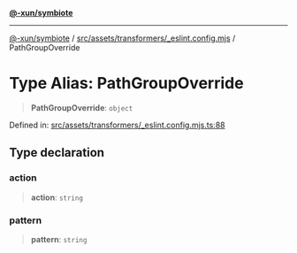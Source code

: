[**@-xun/symbiote**](../../../../../README.md)

***

[@-xun/symbiote](../../../../../README.md) / [src/assets/transformers/\_eslint.config.mjs](../README.md) / PathGroupOverride

# Type Alias: PathGroupOverride

> **PathGroupOverride**: `object`

Defined in: [src/assets/transformers/\_eslint.config.mjs.ts:88](https://github.com/Xunnamius/symbiote/blob/51eddb5973356cb1aa2a534c04d214fae24d5526/src/assets/transformers/_eslint.config.mjs.ts#L88)

## Type declaration

### action

> **action**: `string`

### pattern

> **pattern**: `string`
